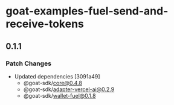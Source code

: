 # goat-examples-fuel-send-and-receive-tokens

## 0.1.1

### Patch Changes

- Updated dependencies [3091a49]
  - @goat-sdk/core@0.4.8
  - @goat-sdk/adapter-vercel-ai@0.2.9
  - @goat-sdk/wallet-fuel@0.1.8
